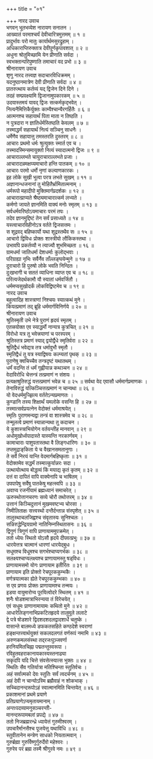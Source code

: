 +++
title = "०१"

+++
नारद उवाच  
भगवन् भूतभव्येश नारायण सनातन ।  
आख्यातं परमाश्चर्यं देवीचारित्रमुत्तमम् ॥ १ ॥  
प्रादुर्भावः परो मातुः कार्यार्थमसुरद्रुहाम् ।  
अधिकाराप्तिरुक्तात्र देवीपूर्णकृपावशात् ॥ २ ॥  
अधुना श्रोतुमिच्छामि येन प्रीणाति सर्वदा ।  
स्वभक्तान्परिपुष्णाति तमाचारं वद प्रभो ॥ ३ ॥  
श्रीनारायण उवाच  
शृणु नारद तत्त्वज्ञ सदाचारविधिक्रमम् ।  
यदनुष्ठानमात्रेण देवी प्रीणाति सर्वदा ॥ ४ ॥  
प्रातरुत्थाय कर्तव्यं यद्‌ द्विजेन दिने दिने ।  
तदहं सम्प्रवक्ष्यामि द्विजानामुपकारकम् ॥ ५ ॥  
उदयास्तमयं यावद्‌ द्विजः सत्कर्मकृद्भवेत् ।  
नित्यनैमित्तिकैर्युक्तः काम्यैश्चान्यैरगर्हितैः ॥ ६ ॥  
आत्मनश्च सहायार्थं पिता माता न तिष्ठति ।  
न पुत्रदारा न ज्ञातिर्धर्मस्तिष्ठति केवलम् ॥ ७ ॥  
तस्माद्धर्मं सहायार्थं नित्यं सञ्चिनु साधनैः ।  
धर्मेणैव सहायात्तु तमस्तरति दुस्तरम् ॥ ८ ॥  
आचारः प्रथमो धर्मः श्रुत्युक्तः स्मार्त एव च ।  
तस्मादस्मिन्समायुक्तो नित्यं स्यादात्मनो द्विजः ॥ ९ ॥  
आचाराल्लभते चायुराचाराल्लभते प्रजाः ।  
आचारादन्नमक्षय्यमाचारो हन्ति पातकम् ॥ १० ॥  
आचारः परमो धर्मो नृणां कल्याणकारकः ।  
इह लोके सुखी भूत्वा परत्र लभते सुखम् ॥ ११ ॥  
अज्ञानान्धजनानां तु मोहितैर्भ्रामितात्मनाम् ।  
धर्मरूपो महादीपो मुक्तिमार्गप्रदर्शकः ॥ १२ ॥  
आचारात्प्राप्यते श्रैष्ठ्यमाचारात्कर्म लभ्यते ।  
कर्मणो जायते ज्ञानमिति वाक्यं मनोः स्मृतम् ॥ १३ ॥  
सर्वधर्मवरिष्ठोऽयमाचारः परमं तपः ।  
तदेव ज्ञानमुद्दिष्टं तेन सर्वं प्रसाध्यते ॥ १४ ॥  
यस्त्वाचारविहीनोऽत्र वर्तते द्विजसत्तमः ।  
स शूद्रवद्‌ बहिष्कार्यो यथा शूद्रस्तथैव सः ॥ १५ ॥  
आचारो द्विविधः प्रोक्तः शास्त्रीयो लौकिकस्तथा ।  
उभावपि प्रकर्तव्यौ न त्याज्यौ शुभमिच्छता ॥ १६ ॥  
ग्रामधर्मा जातिधर्मा देशधर्माः कुलोद्भवाः ।  
परिग्राह्या नृभिः सर्वैर्नैव ताँल्लङ्‌घयेन्मुने ॥ १७ ॥  
दुराचारो हि पुरुषो लोके भवति निन्दितः ।  
दुःखभागी च सततं व्याधिना व्याप्त एव च ॥ १८ ॥  
परित्यजेदर्थकामौ यौ स्यातां धर्मवर्जितौ ।  
धर्ममप्यसुखोदर्कं लोकविद्विष्टमेव च ॥ १९ ॥  
नारद उवाच  
बहुत्वादिह शास्त्राणां निश्चयः स्यात्कथं मुने ।  
कियत्प्रमाणं तद्‌ ब्रूहि धर्ममार्गविनिर्णये ॥ २० ॥  
श्रीनारायण उवाच  
श्रुतिस्मृती उभे नेत्रे पुराणं हृदयं स्मृतम् ।  
एतत्त्रयोक्त एव स्याद्धर्मो नान्यत्र कुत्रचित् ॥ २१ ॥  
विरोधो यत्र तु भवेत्त्रयाणां च परस्परम् ।  
श्रुतिस्तत्र प्रमाणं स्याद्‌ द्वयोर्द्वैधे स्मृतिर्वरा ॥ २२ ॥  
श्रुतिद्वैधं भवेद्यत्र तत्र धर्मावुभौ स्मृतौ ।  
स्मृतिद्वैधं तु यत्र स्याद्विषयः कल्प्यतां पृथक् ॥ २३ ॥  
पुराणेषु क्वचिच्चैव तन्त्रदृष्टं यथातथम् ।  
धर्मं वदन्ति तं धर्मं गृह्णीयान्न कथञ्चन ॥ २४ ॥  
वेदाविरोधि चेत्तन्त्रं तत्प्रमाणं न संशयः ।  
प्रत्यक्षश्रुतिरुद्धं यत्तत्प्रमाणं भवेन्न च ॥ २५ ॥
सर्वथा वेद एवासौ धर्ममार्गप्रमाणकः ।  
तेनाविरुद्धं यत्किञ्चित्तत्प्रमाणं न चान्यथा ॥ २६ ॥  
यो वेदधर्ममुज्झित्य वर्ततेऽन्यप्रमाणतः ।  
कुण्डानि तस्य शिक्षार्थं यमलोके वसन्ति हि ॥ २७ ॥  
तस्मात्सर्वप्रयत्नेन वेदोक्तं धर्ममाश्रयेत् ।  
स्मृतिः पुराणमन्यद्वा तन्त्रं वा शास्त्रमेव च ॥ २८ ॥  
तन्मूलत्वे प्रमाणं स्यान्नान्यथा तु कदाचन ।  
ये कुशास्त्राभियोगेन वर्तयन्तीह मानवान् ॥ २९ ॥  
अधोमुखोर्ध्वपादास्ते यास्यन्ति नरकार्णवम् ।  
कामाचाराः पाशुपतास्तथा वै लिङ्‌गधारिणः ॥ ३० ॥  
तप्तमुद्राङ्‌किता ये च वैखानसमतानुगाः ।  
ते सर्वे निरयं यान्ति वेदमार्गबहिष्कृताः ॥ ३१ ॥  
वेदोक्तमेव सद्धर्मं तस्मात्कुर्यान्नरः सदा ।  
उत्थायोत्थाय बोद्धव्यं किं मयाद्य कृतं कृतम् ॥ ३२ ॥  
दत्तं वा दापितं वापि वाक्येनापि च भाषितम् ।  
उपपापेषु सर्वेषु पातकेषु महत्स्वपि ॥ ३३ ॥  
अवाप्य रजनीयामं ब्रह्मध्यानं समाचरेत् ।  
ऊरुस्थोत्तानचरणः सव्ये चोरौ तथोत्तरम् ॥ ३४ ॥  
उत्तानं किञ्चिदुत्तानं मुखमवष्टभ्य चोरसा ।  
निमीलिताक्षः सत्त्वस्थो दन्तैर्दन्तान्न संस्पृशेत् ॥ ३५ ॥  
तालुस्थाचलजिह्वश्च संवृतास्यः सुनिश्चलः ।  
सन्निरुद्धेन्द्रियग्रामो नातिनिम्नस्थितासनः ॥ ३६ ॥  
द्विगुणं त्रिगुणं वापि प्राणायाममुपक्रमेत् ।  
ततो ध्येयः स्थितो योऽसौ हृदये दीपवत्प्रभुः ॥ ३७ ॥  
धारयेत्तत्र चात्मानं धारणां धारयेद्‌बुधः ।  
सधूमश्च विधूमश्च सगर्भश्चाप्यगर्भकः ॥ ३८ ॥  
सलक्ष्यश्चाप्यलक्ष्यश्च प्राणायामस्तु षड्‌विधः ।  
प्राणायामसमो योगः प्राणायाम इतीरितः ॥ ३९ ॥  
प्राणायाम इति प्रोक्तो रेचपूरककुम्भकैः ।  
वर्णत्रयात्मका ह्येते रेचपूरककुम्भकाः ॥ ४० ॥  
स एव प्रणवः प्रोक्तः प्राणायामश्च तन्मयः ।  
इडया वायुमारोप्य पूरयित्वोदरे स्थितम् ॥ ४१ ॥  
शनैः षोडशमात्राभिरन्यया तं विरेचयेत् ।  
एवं सधूमः प्राणानामायामः कथितो मुने ॥ ४२ ॥  
आधारेलिङ्‌गनाभिप्रकटितहृदये तालुमूले ललाटे  
     द्वे पत्रे षोडशारे द्विदशदशदलद्वादशार्धे चतुष्के ।  
वासान्ते बालमध्ये डफकतसहिते कण्ठदेशे स्वराणां  
     हङ्क्षन्तत्त्वार्थयुक्तं सकलदलगतं वर्णरूपं नमामि ॥ ४३ ॥  
अरुणकमलसंस्था तद्‌रजःपुञ्जवर्णा  
     हरनियमितचिह्ना पद्मतन्तुस्वरूपा ।  
रविहुतवहराकानायकास्यस्तनाढ्या  
     सकृदपि यदि चित्ते संवसेत्स्यात्स भुक्तः ॥ ४४ ॥  
स्थितिः सैव गतिर्यात्रा मतिश्चिन्ता स्तुतिर्वचः ।  
अहं सर्वात्मको देवः स्तुतिः सर्वं त्वदर्चनम् ॥ ४५ ॥  
अहं देवी न चान्योऽस्मि ब्रह्मैवाहं न शोकभाक् ।  
सच्चिदानन्दरूपोऽहं स्वात्मानमिति चिन्तयेत् ॥ ४६ ॥  
प्रकाशमानां प्रथमे प्रयाणे  
     प्रतिप्रयाणेऽप्यमृतायमानाम् ।  
अन्तःपदव्यामनुसञ्चरन्ती-  
     मानन्दरूपामबलां प्रपद्ये ॥ ४७ ॥  
ततो निजब्रह्मरन्ध्रे ध्यायेत्तं गुरुमीश्वरम् ।  
उपचारैर्मानसैश्च पूजयेत्तु यथाविधि ॥ ४८ ॥  
स्तुवीतानेन मन्त्रेण साधको नियतात्मवान् ।  
गुरुर्ब्रह्मा गुरुर्विष्णुर्गुरुर्देवो महेश्वरः ।  
गुरुरेव परं ब्रह्म तस्मै श्रीगुरवे नमः ॥ ४९ ॥
